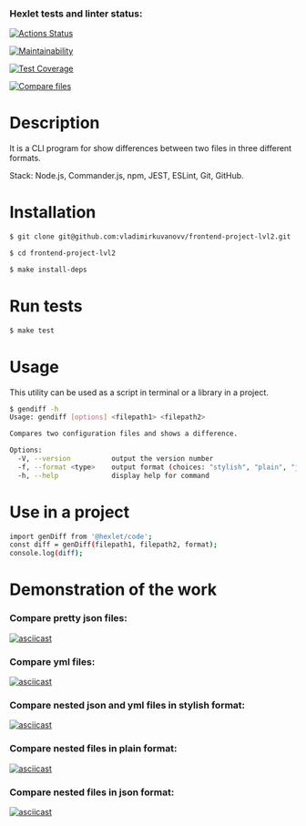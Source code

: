 ### Hexlet tests and linter status:

[![Actions Status](https://github.com/vladimirkuvanovv/frontend-project-lvl2/workflows/hexlet-check/badge.svg)](https://github.com/vladimirkuvanovv/frontend-project-lvl2/actions)

[![Maintainability](https://api.codeclimate.com/v1/badges/9d4820423ab09b3e16a9/maintainability)](https://codeclimate.com/github/vladimirkuvanovv/frontend-project-lvl2/maintainability)

[![Test Coverage](https://api.codeclimate.com/v1/badges/9d4820423ab09b3e16a9/test_coverage)](https://codeclimate.com/github/vladimirkuvanovv/frontend-project-lvl2/test_coverage)

[![Compare files](https://github.com/vladimirkuvanovv/frontend-project-lvl2/actions/workflows/compare-files.yml/badge.svg)](https://github.com/vladimirkuvanovv/frontend-project-lvl2/actions/workflows/compare-files.yml)



# Description

It is a CLI program for show differences between two files in three different formats.

Stack: Node.js, Commander.js, npm, JEST, ESLint, Git, GitHub.

# Installation

```sh
$ git clone git@github.com:vladimirkuvanovv/frontend-project-lvl2.git

$ cd frontend-project-lvl2

$ make install-deps
```

# Run tests

```sh
$ make test
```

# Usage

This utility can be used as a script in terminal or a library in a project.

```sh
$ gendiff -h
Usage: gendiff [options] <filepath1> <filepath2>

Compares two configuration files and shows a difference.

Options:
  -V, --version          output the version number
  -f, --format <type>    output format (choices: "stylish", "plain", "json", default: "stylish")
  -h, --help             display help for command
```

# Use in a project

```sh
import genDiff from '@hexlet/code';
const diff = genDiff(filepath1, filepath2, format);
console.log(diff);
```

# Demonstration of the work 

### Compare pretty json files:

[![asciicast](https://asciinema.org/a/J7BcnO4nDSDTPg3VRlEOObq0i.svg)](https://asciinema.org/a/J7BcnO4nDSDTPg3VRlEOObq0i)

### Compare yml files:

[![asciicast](https://asciinema.org/a/Cc5dU7TXxEw5GGH7gkHZC5DUc.svg)](https://asciinema.org/a/Cc5dU7TXxEw5GGH7gkHZC5DUc)

### Compare nested json and yml files in stylish format:

[![asciicast](https://asciinema.org/a/GC3pI8XF5kVRFB9OQ2CpFH09m.svg)](https://asciinema.org/a/GC3pI8XF5kVRFB9OQ2CpFH09m)

### Compare nested files in plain format:

[![asciicast](https://asciinema.org/a/Ojqt5YmjIENXmWyONmGJvs8K2.svg)](https://asciinema.org/a/Ojqt5YmjIENXmWyONmGJvs8K2)

### Compare nested files in json format:

[![asciicast](https://asciinema.org/a/3lQdKQLNlH1QflF5prOWAn206.svg)](https://asciinema.org/a/3lQdKQLNlH1QflF5prOWAn206)